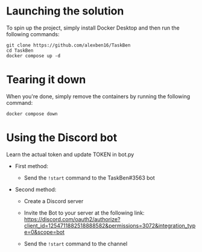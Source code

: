 # Launching the solution

To spin up the project, simply install Docker Desktop and then run the following commands:

```
git clone https://github.com/alexben16/TaskBen
cd TaskBen
docker compose up -d 
```

 # Tearing it down
 
When you're done, simply remove the containers by running the following command:

```
docker compose down
```

# Using the Discord bot

Learn the actual token and update TOKEN in bot.py

- First method:

  - Send the `!start` command to the TaskBen#3563 bot

- Second method:

  - Create a Discord server
   
  - Invite the Bot to your server at the following link: https://discord.com/oauth2/authorize?client_id=1254711882518888582&permissions=3072&integration_type=0&scope=bot
   
  - Send the `!start` command to the channel
